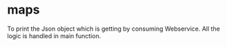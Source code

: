 # maps
To print the Json object which is getting by consuming Webservice. All the logic is handled in main function.
